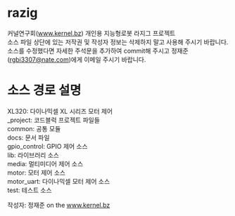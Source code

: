 # razig
커널연구회(www.kernel.bz) 개인용 지능형로봇 라지그 프로젝트<br>
소스 파일 상단에 있는 저작권 및 작성자 정보는 삭제하지 말고 사용해 주시기 바랍니다.<br>
소스를 수정했다면 자세한 주석문을 추가하여 commit해 주시고 정재준(rgbi3307@nate.com)에게 이메일 주시기 바랍니다.<br>

# 소스 경로 설명

XL320: 다이나믹셀 XL 시리즈 모터 제어<br>
_project: 코드블럭 프로젝트 파일들<br>
common: 공통 모듈<br>
docs: 문서 파일<br>
gpio_control: GPIO 제어 소스<br>
lib: 라이브러리 소스<br>
media: 멀티미디어 제어 소스<br>
motor: 모터 제어 소스<br>
motor_uart: 다이나믹셀 모터 제어 소스<br>
test: 테스트 소스<br>


작성자: 정재준 on the www.kernel.bz
